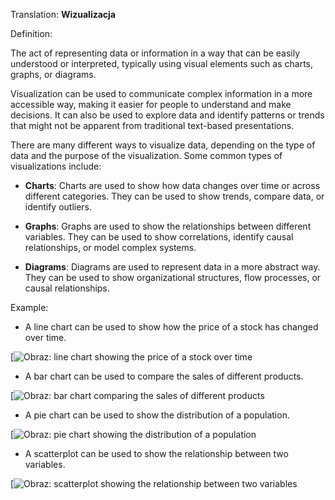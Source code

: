 Translation: **Wizualizacja**

Definition: 

The act of representing data or information in a way that can be easily understood or interpreted, typically using visual elements such as charts, graphs, or diagrams.

Visualization can be used to communicate complex information in a more accessible way, making it easier for people to understand and make decisions. It can also be used to explore data and identify patterns or trends that might not be apparent from traditional text-based presentations.

There are many different ways to visualize data, depending on the type of data and the purpose of the visualization. Some common types of visualizations include:

- **Charts**: Charts are used to show how data changes over time or across different categories. They can be used to show trends, compare data, or identify outliers.
    
- **Graphs**: Graphs are used to show the relationships between different variables. They can be used to show correlations, identify causal relationships, or model complex systems.
    
- **Diagrams**: Diagrams are used to represent data in a more abstract way. They can be used to show organizational structures, flow processes, or causal relationships.

Example:

- A line chart can be used to show how the price of a stock has changed over time.

[![Obraz: line chart showing the price of a stock over time](https://encrypted-tbn3.gstatic.com/images?q=tbn:ANd9GcT9EhTVN4vlpOb9CZdSAxs9vBENJe4xAndiX90Hk6PogpoBfjp8JQkLUutig2KJ)

- A bar chart can be used to compare the sales of different products.

[![Obraz: bar chart comparing the sales of different products](https://encrypted-tbn0.gstatic.com/images?q=tbn:ANd9GcSwGMhJbWMwLkU1JFpIyjm75UprmK_Ppik6eNz5GJ2FKNjXQ7jSNcIqPiIDgoQc)

- A pie chart can be used to show the distribution of a population.

[![Obraz: pie chart showing the distribution of a population](https://encrypted-tbn2.gstatic.com/images?q=tbn:ANd9GcQbBJep8xURHrSKquf89rfdhq9wQmbTVla-R3MiLzMRO4Pj_pNHkZKUNZWIBBzF)

- A scatterplot can be used to show the relationship between two variables.

[![Obraz: scatterplot showing the relationship between two variables](https://encrypted-tbn3.gstatic.com/images?q=tbn:ANd9GcS9-k81--jfe6cjw7uDrbSisyc2U_75cCTkZHri2QjMEdiyH-wnNZRhq1udZOti)